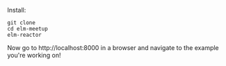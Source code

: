 Install:

```
git clone
cd elm-meetup
elm-reactor
```

Now go to http://localhost:8000 in a browser and navigate to the example you're working on!
